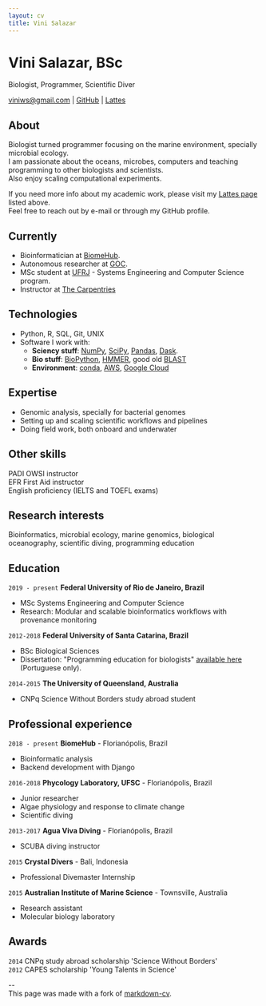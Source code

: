 ```yaml
---
layout: cv
title: Vini Salazar
---
```

# Vini Salazar, BSc
Biologist, Programmer, Scientific Diver

<div id="webaddress">
<a href="mailto:viniws@gmail.com">viniws@gmail.com</a>
| <a href="https://github.com/vinisalazar">GitHub</a> | <a href="http://lattes.cnpq.br/3615050262193115"> Lattes</a>
</div>

## About
Biologist turned programmer focusing on the marine environment, specially microbial ecology.   
I am passionate about the oceans, microbes, computers and teaching programming to other biologists and scientists.  
Also enjoy scaling computational experiments.  

If you need more info about my academic work, please visit my <a href="http://lattes.cnpq.br/361505026219311">Lattes page</a> listed above.  
Feel free to reach out by e-mail or through my GitHub profile.

## Currently
- Bioinformatician at <a href="https://www.biome-hub.com/">BiomeHub</a>.    
- Autonomous researcher at <a href="https://github.com/Grupo-de-Oceanografia-Costeira/">GOC</a>.
- MSc student at <a href="https://www.cos.ufrj.br/">UFRJ</a> - Systems Engineering and Computer Science program.
- Instructor at [The Carpentries](https://carpentries.org/)

## Technologies
* Python, R, SQL, Git, UNIX  
* Software I work with:
  * **Sciency stuff**: [NumPy](https://numpy.org/), [SciPy](https://www.scipy.org/), [Pandas](https://pandas.pydata.org/), [Dask](https://dask.org/).
  * **Bio stuff**: [BioPython](https://biopython.org/), [HMMER](http://hmmer.org/), good old [BLAST](https://bmcbioinformatics.biomedcentral.com/articles/10.1186/1471-2105-10-421)
  * **Environment**: [conda](https://docs.conda.io/en/latest/), [AWS](https://aws.amazon.com/), [Google Cloud](https://cloud.google.com)

## Expertise
* Genomic analysis, specially for bacterial genomes
* Setting up and scaling scientific workflows and pipelines
* Doing field work, both onboard and underwater

## Other skills
PADI OWSI instructor  
EFR First Aid instructor  
English proficiency (IELTS and TOEFL exams)  

## Research interests
Bioinformatics, microbial ecology, marine genomics, biological oceanography, scientific diving, programming education

## Education
`2019 - present`
__Federal University of Rio de Janeiro, Brazil__

- MSc Systems Engineering and Computer Science
- Research: Modular and scalable bioinformatics workflows with provenance monitoring

`2012-2018`
__Federal University of Santa Catarina, Brazil__

- BSc Biological Sciences
- Dissertation: "Programming education for biologists" [available here](https://repositorio.ufsc.br/handle/123456789/187711) (Portuguese only).

`2014-2015`
__The University of Queensland, Australia__

- CNPq Science Without Borders study abroad student

## Professional experience
`2018 - present`
__BiomeHub__ - Florianópolis, Brazil
- Bioinformatic analysis
- Backend development with Django

`2016-2018`
__Phycology Laboratory, UFSC__ - Florianópolis, Brazil
- Junior researcher
- Algae physiology and response to climate change
- Scientific diving

`2013-2017`
__Agua Viva Diving__ - Florianópolis, Brazil
- SCUBA diving instructor

`2015`
__Crystal Divers__ - Bali, Indonesia
- Professional Divemaster Internship

`2015`
__Australian Institute of Marine Science__ - Townsville, Australia
- Research assistant
- Molecular biology laboratory

## Awards
`2014`
CNPq study abroad scholarship 'Science Without Borders'  
`2012`
CAPES scholarship 'Young Talents in Science'  

--  
This page was made with a fork of <a href="https://github.com/elipapa/markdown-cv">markdown-cv</a>.
